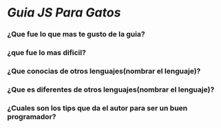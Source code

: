# *Guia JS Para Gatos*
### ¿Que fue lo que mas te gusto de la guia?
### ¿que fue lo mas dificil?
### ¿Que conocias de otros lenguajes(nombrar el lenguaje)?
### ¿Que es diferentes de otros lenguajes(nombrar el lenguaje)?
### ¿Cuales son los tips que da el autor para ser un buen programador?
